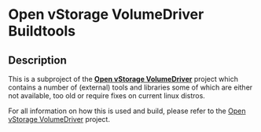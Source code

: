 # Open vStorage VolumeDriver Buildtools

## Description

This is a subproject of the [__Open vStorage VolumeDriver__](https://github.com/openvstorage/volumedriver) project which contains a number of (external) tools and libraries some of which are either not available, too old or require fixes on current linux distros. 

For all information on how this is used and build, please refer to the [Open vStorage VolumeDriver](https://github.com/openvstorage/volumedriver) project.
